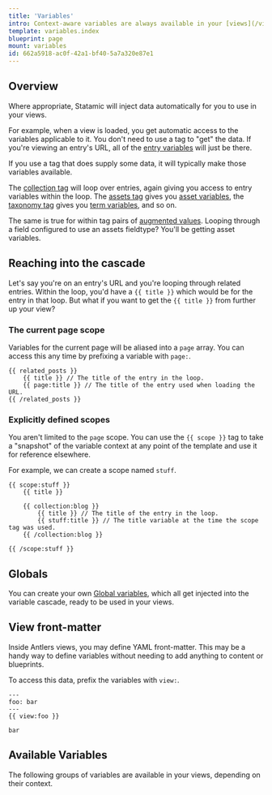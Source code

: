 ```yaml
---
title: 'Variables'
intro: Context-aware variables are always available in your [views](/views), giving you access to dynamic information about the current URL, user, loaded entry, site settings, and more.
template: variables.index
blueprint: page
mount: variables
id: 662a5918-ac0f-42a1-bf40-5a7a320e87e1
---
```

## Overview

Where appropriate, Statamic will inject data automatically for you to use in your views.

For example, when a view is loaded, you get automatic access to the variables applicable to it. You don't need to use a tag to "get" the data. If you're viewing an entry's URL, all of the [entry variables](#entry-variables) will just
be there.

If you use a tag that does supply some data, it will typically make those variables available.

The [collection tag](/tags/collection) will loop over entries, again giving you access to entry variables within the loop. The [assets tag](/tags/assets) gives you [asset variables](#asset-variables), the [taxonomy tag](/tags/taxonomy) gives you [term variables](#term-variables), and so on.

The same is true for within tag pairs of [augmented values](/augmentation). Looping through a field configured to use an assets fieldtype? You'll be getting asset variables.


## Reaching into the cascade

Let's say you're on an entry's URL and you're looping through related entries. Within the loop, you'd have a `{{ title }}` which would be for the entry in that loop. But what if you want to get the `{{ title }}` from further up your view?

### The current page scope

Variables for the current page will be aliased into a `page` array. You can access this any time by prefixing a variable with `page:`.

```
{{ related_posts }}
    {{ title }} // The title of the entry in the loop.
    {{ page:title }} // The title of the entry used when loading the URL.
{{ /related_posts }}
```

### Explicitly defined scopes

You aren't limited to the `page` scope. You can use the `{{ scope }}` tag to take a "snapshot" of the variable context at any point of the template and use it for reference elsewhere.

For example, we can create a scope named `stuff`.

```
{{ scope:stuff }}
    {{ title }}

    {{ collection:blog }}
        {{ title }} // The title of the entry in the loop.
        {{ stuff:title }} // The title variable at the time the scope tag was used.
    {{ /collection:blog }}

{{ /scope:stuff }}
```


## Globals

You can create your own [Global variables](/globals), which all get injected into the variable cascade, ready to be used in your views.

## View front-matter

Inside Antlers views, you may define YAML front-matter. This may be a handy way to define variables without needing to add anything
to content or blueprints.

To access this data, prefix the variables with `view:`.

```
---
foo: bar
---
{{ view:foo }}
```
``` output
bar
```

## Available Variables

The following groups of variables are available in your views, depending on their context.

